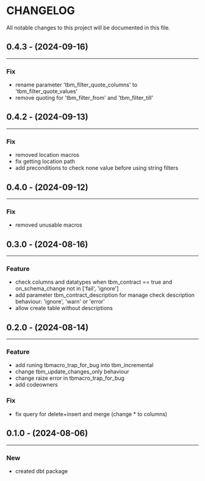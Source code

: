 # CHANGELOG

All notable changes to this project will be documented in this file.

## 0.4.3 - (2024-09-16)
---

### Fix
* rename parameter 'tbm_filter_quote_columns' to 'tbm_filter_quote_values'
* remove quoting for 'tbm_filter_from' and 'tbm_filter_till'

## 0.4.2 - (2024-09-13)
---

### Fix
* removed location macros
* fix getting location path
* add preconditions to check none value before using string filters

## 0.4.0 - (2024-09-12)
---

### Fix
* removed unusable macros

## 0.3.0 - (2024-08-16)
---

### Feature
* check columns and datatypes when tbm_contract == true and on_schema_change not in ['fail', 'ignore']
* add parameter tbm_contract_description for manage check description behaviour: 'ignore', 'warn' or 'error'
* allow create table without descriptions

## 0.2.0 - (2024-08-14)
---

### Feature
* add runing tbmacro_trap_for_bug into tbm_incremental
* change tbm_update_changes_only behaviour
* change raize error in tbmacro_trap_for_bug
* add codeowners

### Fix
* fix query for delete+insert and merge (change * to columns)

## 0.1.0 - (2024-08-06)
---

### New
* created dbt package
